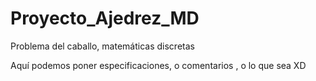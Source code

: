 # Proyecto_Ajedrez_MD
Problema del caballo, matemáticas discretas

Aquí podemos poner especificaciones, o comentarios , o lo que sea XD
